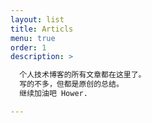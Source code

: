 ```yaml
---
layout: list
title: Articls
menu: true
order: 1
description: >

  个人技术博客的所有文章都在这里了。
  写的不多，但都是原创的总结。
  继续加油吧 Hower.

---
```

